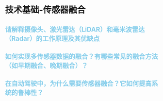 # 技术基础-传感器融合

## <font color="skyblue">请解释摄像头、激光雷达（LiDAR）和毫米波雷达（Radar）的工作原理及其优缺点</font>

## <font color="skyblue">如何实现多传感器数据的融合？有哪些常见的融合方法（如早期融合、晚期融合）？</font>

## <font color="skyblue">在自动驾驶中，为什么需要传感器融合？它如何提高系统的鲁棒性？</font>
